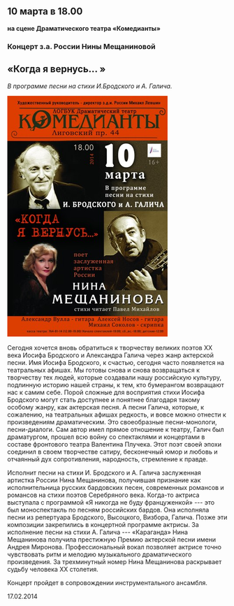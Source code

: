 ## 10 марта в 18.00


**на сцене Драматического театра «Комедианты»**


### Концерт з.а. России Нины Мещаниновой


## «Когда я вернусь... »


_В программе песни на стихи И.Бродского и А. Галича._


![](image-01.jpg)


Сегодня хочется вновь обратиться к творчеству великих поэтов ХХ века Иосифа Бродского и Александра Галича через жанр актерской песни. Имя Иосифа Бродского, к счастью, сегодня часто появляется на театральных афишах. Мы готовы снова и снова возвращаться к творчеству тех людей, которые создавали нашу российскую культуру, подлинную историю нашей страны, к тем, кто бумерангом возвращают нас к самим себе. Порой сложные для восприятия стихи Иосифа Бродского могут стать доступнее и понятнее благодаря такому особому жанру, как актерская песня. А песни Галича, которые, к сожалению, на театральных афишах редкость, и вовсе можно отнести к произведениям драматическим. Это своеобразные песни-монологи, песни-диалоги. Сам автор имел прямое отношение к театру, Галич был драматургом, прошел всю войну со спектаклями и концертами в составе фронтового театра Валентина Плучека. Этот поэт своей эпохи соединил в своем творчестве сатиру, бесконечный юмор и любовь и отчаянный дух сопротивления, народность, стремление к правде.


Исполнит песни на стихи И. Бродского и А. Галича заслуженная артистка России Нина Мещанинова, получившая признание как исполнительница русских бардовских песен, современных романсов и романсов на стихи поэтов Серебряного века. Когда-то актриса выступала с программой «Я никогда не буду француженкой» --- это был моноспектакль по песням российских бардов. Она исполняла песни из репертуара Бродского, Высоцкого, Визбора, Галича. Позже эти композиции закрепились в концертной программе актрисы. За исполнение песни на стихи А. Галича --- «Караганда» Нина Мещанинова получила престижную Премию актерской песни имени Андрея Миронова. Профессиональный вокал позволяет актрисе точно чувствовать ритм и мелодию музыкального драматического произведения. За трехминутный номер Нина Мещанинова раскрывает судьбу человека ХХ столетия.


Концерт пройдет в сопровождении инструментального ансамбля.


17.02.2014
